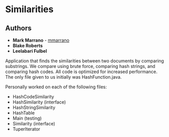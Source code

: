 # Similarities

## Authors

* **Mark Marrano** - [mmarrano](https://github.com/mmarrano)
* **Blake Roberts**
* **Leelabari Fulbel**

Application that finds the similarities between two documents by comparing substrings.
We compare using brute force, comparing hash strings, and comparing hash codes.
All code is optimized for increased performance.
The only file given to us initially was HashFunction.java.

Personally worked on each of the following files:
* HashCodeSimilarity
* HashSimilarity (interface)
* HashStringSimilarity
* HashTable
* Main (testing)
* Similarity (interface)
* TuperIterator
